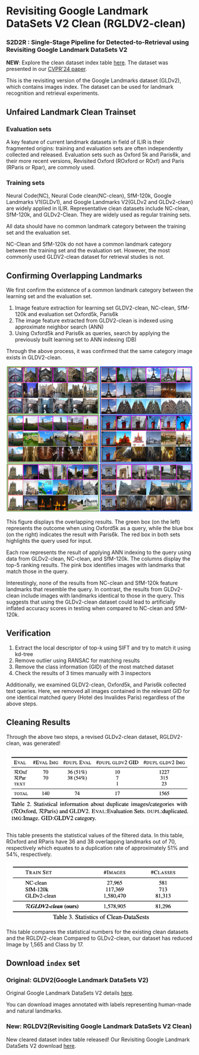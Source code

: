 # Revisiting Google Landmark DataSets V2 Clean (RGLDV2-clean)
### S2D2R : Single-Stage Pipeline for Detected-to-Retrieval using Revisiting Google Landmark DataSets V2


**NEW**: Explore the clean dataset index table
[here](https://drive.google.com/file/d/1AV65-pbcG4EceBVw3dqcjQc5KSZK6kLI/view?usp=sharing). 
The dataset was presented in our [CVPR'24 paper](아카이브주소).

This is the revisiting version of the Google Landmarks dataset (GLDv2), which contains images index.
The dataset can be used for landmark recognition and retrieval experiments. 

## Unfaired Landmark Clean Trainset

### Evaluation sets

A key feature of current landmark datasets in field of ILIR is their fragmented origins: training and evaluation sets are often independently collected and released.
Evaluation sets such as Oxford 5k and Paris6k, and their more recent versions, Revisited Oxford (ROxford or ROxf) and Paris (RParis or Rpar), are commoly used.

### Training sets

Neural Code(NC), Neural Code clean(NC-clean), SfM-120k, Google Landmarks V1(GLDv1), and Google Landmarks V2(GLDv2 and GLDv2-clean) are widely applied in ILIR.
Representative clean datasets include NC-clean, SfM-120k, and GLDv2-Clean. They are widely used as regular training sets.

All data should have no common landmark category between the training set and the evaluation set. 

NC-Clean and SfM-120k do not have a common landmark category between the training set and the evaluation set. 
However, the most commonly used GLDV2-clean dataset for retrieval studies is not.

## Confirming Overlapping Landmarks

We first confirm the existence of a common landmark category between the learning set and the evaluation set.

1. Image feature extraction for learning set GLDV2-clean, NC-clean, SfM-120k and evaluation set Oxford5k, Paris6k
2. The image feature extracted from GLDV2-clean is indexed using approximate neighbor search (ANN)
3. Using Oxford5k and Paris6k as queries, search by applying the previously built learning set to ANN indexing (DB)

Through the above process, it was confirmed that the same category image exists in GLDV2-clean.

![A2](/images/A2.png)

This figure displays the overlapping results. 
The green box (on the left) represents the outcome when using Oxford5k as a query, while the blue box (on the right) indicates the result with Paris6k. 
The red box in both sets highlights the query used for input. 

Each row represents the result of applying ANN indexing to the query using data from GLDv2-clean, NC-clean, and SfM-120k. 
The columns display the top-5 ranking results. The pink box identifies images with landmarks that match those in the query. 

Interestingly, none of the results from NC-clean and SfM-120k feature landmarks that resemble the query. 
In contrast, the results from GLDv2-clean include images with landmarks identical to those in the query. 
This suggests that using the GLDv2-clean dataset could lead to artificially inflated accuracy scores in testing when compared to NC-clean and SfM-120k. 

## Verification

1. Extract the local descriptor of top-k using SIFT and try to match it using kd-tree
2. Remove outlier using RANSAC for matching results
3. Remove the class information (GID) of the most matched dataset
4. Check the results of 3 times manually with 3 inspectors

Additionally, we examined GLDV2-clean, Oxford5k, and Paris6k collected text queries.
Here, we removed all images contained in the relevant GID for one identical matched query (Hotel des Invalides Paris) regardless of the above steps.

## Cleaning Results
Through the above two steps, a revised GLDv2-clean dataset, RGLDV2-clean, was generated!

![T1](/images/table_01.png)

This table presents the statistical values of the filtered data.
In this table, ROxford and RParis have 36 and 38 overlapping landmarks out of 70, respectively which equates to a duplication rate of approximately 51% and 54%, respectively.

![T2](/images/table_02.png)

This table compares the statistical numbers for the existing clean datasets and the RGLDV2-clean
Compared to GLDv2-clean, our dataset has reduced Image by 1,565 and Class by 17.

## Download `index` set
### Original: GLDV2(Google Landmark DataSets V2)
Original Google Landmark DataSets V2 details [here](https://github.com/cvdfoundation/google-landmark.git).

You can download images annotated with labels representing human-made and natural landmarks. 
    
### New: RGLDV2(Revisiting Google Landmark DataSets V2 Clean)
New cleared dataset index table released!
Our Revisiting Google Landmark DataSets V2 download [here](https://drive.google.com/file/d/1AV65-pbcG4EceBVw3dqcjQc5KSZK6kLI/view?usp=sharing). 

